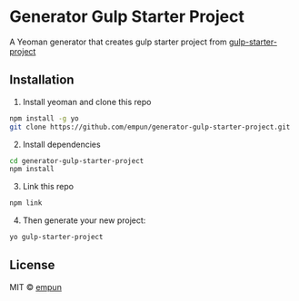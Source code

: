 # Generator Gulp Starter Project

A Yeoman generator that creates gulp starter project from [gulp-starter-project](https://github.com/empun/gulp-starter-project.git)

## Installation

1. Install yeoman and clone this repo

```bash
npm install -g yo
git clone https://github.com/empun/generator-gulp-starter-project.git
```

2. Install dependencies

```bash
cd generator-gulp-starter-project
npm install
```

3. Link this repo

```bash
npm link
```

4. Then generate your new project:

```bash
yo gulp-starter-project
```

## License

MIT © [empun]()
